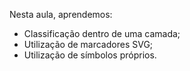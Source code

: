 Nesta aula, aprendemos:

- Classificação dentro de uma camada;
- Utilização de marcadores SVG;
- Utilização de símbolos próprios.
